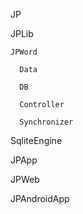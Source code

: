 JP

  JPLib
  
    JPWord
    
      Data
      
      DB
      
      Controller
      
      Synchronizer
      
  SqliteEngine
  
  JPApp
  
  JPWeb
  
  JPAndroidApp

